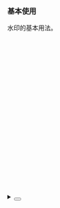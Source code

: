 ### 基本使用

水印的基本用法。

<div class="cell-demo vp-raw">
   <yc-watermark content="arco.design">
    <div style="width: 100%; height: 350px;" />
  </yc-watermark>
</div>

<details>
<summary>
 <button class="code-btn"  >
    <icon-code />
 </button>
</summary>

```vue
<template>
  <yc-watermark content="arco.design">
    <div style="width: 100%; height: 350px;" />
  </yc-watermark>
</template>
```

</details>
